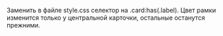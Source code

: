 Заменить в файле style.css  селектор на .card:has(.label). Цвет рамки изменится только у центральной карточки, остальные останутся прежними.
